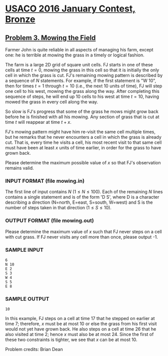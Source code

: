 # [USACO 2016 January Contest, Bronze](https://usaco.org/index.php?page=jan16results)

## [Problem 3. Mowing the Field](https://usaco.org/index.php?page=viewproblem2&cpid=593)

Farmer John is quite reliable in all aspects of managing his farm, except one:
he is terrible at mowing the grass in a timely or logical fashion.

The farm is a large 2D grid of square unit cells.  FJ starts in one of these
cells at time $t = 0$, mowing the grass in this cell so that it is initially the
only cell in which the grass is cut.  FJ's remaining mowing pattern is
described by a sequence of $N$ statements.  For example, if the first  statement
is "W 10", then for times $t = 1$ through $t = 10$ (i.e., the next 10 units of
time), FJ will step one cell to his west, mowing the  grass along the way.
After completing this sequence of steps, he will end up 10 cells to his west at
time $t = 10$, having mowed the grass in every cell along the way.

So slow is FJ's progress that some of the grass he mows might grow back before
he is finished with all his mowing. Any section of grass that is cut at time $t$
will reappear at time $t + x$.

FJ's mowing pattern might have him re-visit the same cell multiple times, but he
remarks that he never encounters a cell in which the grass is already cut.  That
is, every time he visits a cell, his most recent visit to that same cell must
have been at least $x$ units of time earlier, in order for the grass to have
grown back.

Please determine the maximum possible value of $x$ so that FJ's observation
remains valid.

### INPUT FORMAT (file mowing.in)

The first line of input contains $N$ ($1 \leq N \leq 100$). Each of the
remaining $N$ lines contains a single statement and is of the form 'D S', where
D is a character describing a direction (N=north, E=east, S=south, W=west) and S
is the number of steps taken in that direction ($1 \leq S \leq 10$).  

### OUTPUT FORMAT (file mowing.out)

Please determine the maximum value of $x$ such that FJ never steps on a cell
with cut grass.  If FJ never visits any cell more than once, please
output -1.

### SAMPLE INPUT

```plaintext
6
N 10
E 2
S 3
W 4
S 5
E 8
```

### SAMPLE OUTPUT

```plaintext
10
```

In this example, FJ steps on a cell at time 17 that he stepped on earlier at
time 7; therefore, $x$ must be at most 10 or else the grass from his first visit
would not yet have grown back.  He also steps on a cell at time 26 that he also
visited at time 2; hence $x$ must also be at most 24.  Since the first of these
two constraints is tighter, we see that $x$ can be at most 10.

Problem credits: Brian Dean
